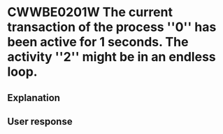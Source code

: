 # CWWBE0201W The current transaction of the process ''0'' has been active for 1 seconds. The activity ''2'' might be in an endless loop.

## Explanation

## User response